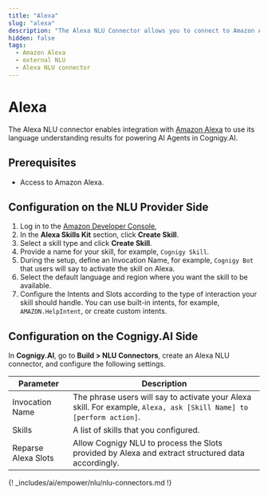 ```yaml
---
title: "Alexa"
slug: "alexa"
description: "The Alexa NLU Connector allows you to connect to Amazon Alexa and use its language understanding results to power AI agents within Cognigy.AI."
hidden: false
tags:
  - Amazon Alexa
  - external NLU
  - Alexa NLU connector
---
```


# Alexa

The Alexa NLU connector enables integration with [Amazon Alexa](https://www.alexa.com/) to use its language understanding results for powering AI Agents in Cognigy.AI.

## Prerequisites

- Access to Amazon Alexa.

## Configuration on the NLU Provider Side

1. Log in to the [Amazon Developer Console](https://developer.amazon.com/alexa), 
2. In the **Alexa Skills Kit** section, click **Create Skill**. 
3. Select a skill type and click **Create Skill**. 
4. Provide a name for your skill, for example, `Cognigy Skill`.
5. During the setup, define an Invocation Name, for example, `Cognigy Bot` that users will say to activate the skill on Alexa.
6. Select the default language and region where you want the skill to be available.
7. Configure the Intents and Slots according to the type of interaction your skill should handle. You can use built-in intents, for example, `AMAZON.HelpIntent`, or create custom intents.

## Configuration on the Cognigy.AI Side

In **Cognigy.AI**, go to **Build > NLU Connectors**, create an Alexa NLU connector, and configure the following settings.

| **Parameter**       | **Description**                                                                                                     |
|---------------------|---------------------------------------------------------------------------------------------------------------------|
| Invocation Name     | The phrase users will say to activate your Alexa skill. For example, `Alexa, ask [Skill Name] to [perform action]`. |
| Skills              | A list of skills that you configured.                                                                               |
| Reparse Alexa Slots | Allow Cognigy NLU to process the Slots provided by Alexa and extract structured data accordingly.                   |

{! _includes/ai/empower/nlu/nlu-connectors.md !}